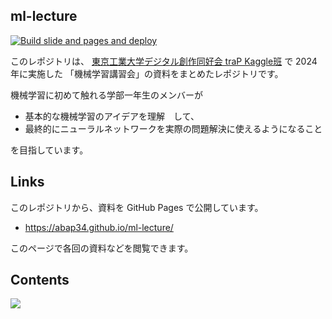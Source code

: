 ## ml-lecture
[![Build slide and pages and deploy](https://github.com/abap34/ml-lecture/actions/workflows/build.yml/badge.svg)](https://github.com/abap34/ml-lecture/actions/workflows/build.yml)

このレポジトリは、 [東京工業大学デジタル創作同好会 traP Kaggle班](https://trap.jp/kaggle/) で 2024年に実施した 
「機械学習講習会」の資料をまとめたレポジトリです。

機械学習に初めて触れる学部一年生のメンバーが

- 基本的な機械学習のアイデアを理解　して、
- 最終的にニューラルネットワークを実際の問題解決に使えるようになること

を目指しています。


## Links

このレポジトリから、資料を GitHub Pages で公開しています。

- https://abap34.github.io/ml-lecture/

このページで各回の資料などを閲覧できます。




## Contents

![](img/image.png)



